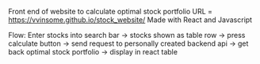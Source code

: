 Front end of website to calculate optimal stock portfolio
URL = https://vvinsome.github.io/stock_website/
Made with React and Javascript

Flow:
Enter stocks into search bar -> 
stocks shown as table row -> 
press calculate button -> 
send request to personally created backend api -> 
get back optimal stock portfolio -> 
display in react table
